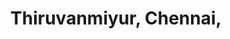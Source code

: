 ---
title: Thiruvanmiyur, Chennai,
url: /thiruvanmiyur-chennai/
latitude: 12.988
longitude: 80.256
---